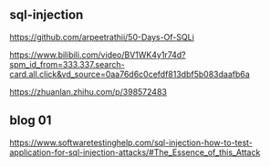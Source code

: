 ## sql-injection

https://github.com/arpeetrathii/50-Days-Of-SQLi

https://www.bilibili.com/video/BV1WK4y1r74d?spm_id_from=333.337.search-card.all.click&vd_source=0aa76d6c0cefdf813dbf5b083daafb6a

https://zhuanlan.zhihu.com/p/398572483


## blog 01
https://www.softwaretestinghelp.com/sql-injection-how-to-test-application-for-sql-injection-attacks/#The_Essence_of_this_Attack
